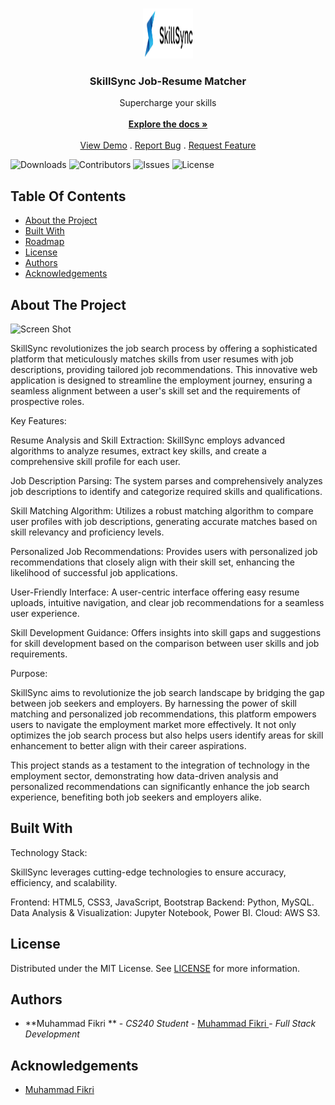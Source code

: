 <br/>
<p align="center">
  <a href="https://github.com/MuhammadFikri-main/SkillSyncV2">
    <img src="static/images/logo/SkillSync.svg" alt="Logo" width="80" height="80">
  </a>

  <h3 align="center">SkillSync Job-Resume Matcher</h3>

  <p align="center">
    Supercharge your skills
    <br/>
    <br/>
    <a href="https://github.com/MuhammadFikri-main/SkillSyncV2"><strong>Explore the docs »</strong></a>
    <br/>
    <br/>
    <a href="https://github.com/MuhammadFikri-main/SkillSyncV2">View Demo</a>
    .
    <a href="https://github.com/MuhammadFikri-main/SkillSyncV2/issues">Report Bug</a>
    .
    <a href="https://github.com/MuhammadFikri-main/SkillSyncV2/issues">Request Feature</a>
  </p>
</p>

![Downloads](https://img.shields.io/github/downloads/MuhammadFikri-main/SkillSyncV2/total) ![Contributors](https://img.shields.io/github/contributors/MuhammadFikri-main/SkillSyncV2?color=dark-green) ![Issues](https://img.shields.io/github/issues/MuhammadFikri-main/SkillSyncV2) ![License](https://img.shields.io/github/license/MuhammadFikri-main/SkillSyncV2) 

## Table Of Contents

* [About the Project](#about-the-project)
* [Built With](#built-with)
* [Roadmap](#roadmap)
* [License](#license)
* [Authors](#authors)
* [Acknowledgements](#acknowledgements)

## About The Project

![Screen Shot](images/screenshot.png)

SkillSync revolutionizes the job search process by offering a sophisticated platform that meticulously matches skills from user resumes with job descriptions, providing tailored job recommendations. This innovative web application is designed to streamline the employment journey, ensuring a seamless alignment between a user's skill set and the requirements of prospective roles.

Key Features:

Resume Analysis and Skill Extraction: SkillSync employs advanced algorithms to analyze resumes, extract key skills, and create a comprehensive skill profile for each user.

Job Description Parsing: The system parses and comprehensively analyzes job descriptions to identify and categorize required skills and qualifications.

Skill Matching Algorithm: Utilizes a robust matching algorithm to compare user profiles with job descriptions, generating accurate matches based on skill relevancy and proficiency levels.

Personalized Job Recommendations: Provides users with personalized job recommendations that closely align with their skill set, enhancing the likelihood of successful job applications.

User-Friendly Interface: A user-centric interface offering easy resume uploads, intuitive navigation, and clear job recommendations for a seamless user experience.

Skill Development Guidance: Offers insights into skill gaps and suggestions for skill development based on the comparison between user skills and job requirements.

Purpose:

SkillSync aims to revolutionize the job search landscape by bridging the gap between job seekers and employers. By harnessing the power of skill matching and personalized job recommendations, this platform empowers users to navigate the employment market more effectively. It not only optimizes the job search process but also helps users identify areas for skill enhancement to better align with their career aspirations.

This project stands as a testament to the integration of technology in the employment sector, demonstrating how data-driven analysis and personalized recommendations can significantly enhance the job search experience, benefiting both job seekers and employers alike.

## Built With

Technology Stack:

SkillSync leverages cutting-edge technologies to ensure accuracy, efficiency, and scalability.

Frontend: HTML5, CSS3, JavaScript, Bootstrap
Backend: Python, MySQL.
Data Analysis & Visualization: Jupyter Notebook, Power BI.
Cloud: AWS S3.

## License

Distributed under the MIT License. See [LICENSE](https://github.com/MuhammadFikri-main/SkillSyncV2/blob/main/LICENSE.md) for more information.

## Authors

* **Muhammad Fikri ** - *CS240 Student* - [Muhammad Fikri ](https://github.com/MuhammadFikri-main) - *Full Stack Development*

## Acknowledgements

* [Muhammad Fikri](https://github.com/MuhammadFikri-main)
